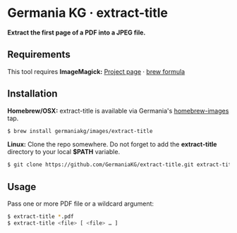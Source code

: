 # Germania KG · extract-title

**Extract the first page of a PDF into a JPEG file.**

## Requirements

This tool requires **ImageMagick:** [Project page](https://www.imagemagick.org/script/index.php) · [brew formula](http://formulae.brew.sh/formula/imagemagick)

## Installation


**Homebrew/OSX:** extract-title is available via Germania's [homebrew-images](https://github.com/GermaniaKG/homebrew-images) tap.

```bash
$ brew install germaniakg/images/extract-title
```

**Linux:** Clone the repo somewhere. Do not forget to add the **extract-title** directory to your local **$PATH** variable.

```bash
$ git clone https://github.com/GermaniaKG/extract-title.git extract-title
```

## Usage

Pass one or more PDF file or a wildcard argument:

```bash
$ extract-title *.pdf
$ extract-title <file> [ <file> … ]
```

